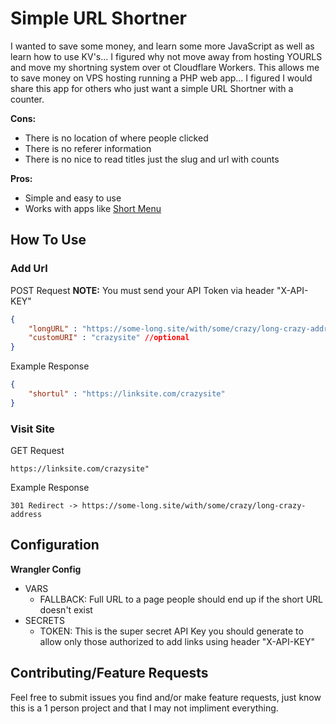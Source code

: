 # Simple URL Shortner 

I wanted to save some money, and learn some more JavaScript as well as learn how to use KV's... I figured why not move away from hosting YOURLS and move my shortning system over ot Cloudflare Workers. This allows me to save money on VPS hosting running a PHP web app... I figured I would share this app for others who just want a simple URL Shortner with a counter.

**Cons:**
 - There is no location of where people clicked
 - There is no referer information
 - There is no nice to read titles just the slug and url with counts

**Pros:**
 - Simple and easy to use
 - Works with apps like [Short Menu](https://hack13.link/DS9QH)

## How To Use

### Add Url
POST Request **NOTE:** You must send your API Token via header "X-API-KEY"
```json
{
    "longURL" : "https://some-long.site/with/some/crazy/long-crazy-address",
    "customURI" : "crazysite" //optional
}
```
Example Response
```json
{
    "shortul" : "https://linksite.com/crazysite"
}
```
### Visit Site
GET Request
```
https://linksite.com/crazysite"
```
Example Response
```
301 Redirect -> https://some-long.site/with/some/crazy/long-crazy-address
```

## Configuration

**Wrangler Config**
 - VARS
   - FALLBACK: Full URL to a page people should end up if the short URL doesn't exist
 - SECRETS
   - TOKEN: This is the super secret API Key you should generate to allow only those authorized to add links using header "X-API-KEY"

## Contributing/Feature Requests

Feel free to submit issues you find and/or make feature requests, just know this is a 1 person project and that I may not impliment everything.